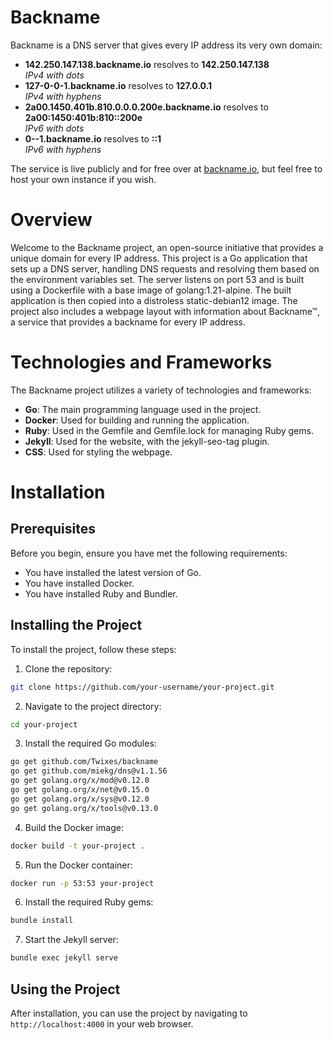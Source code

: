 # Backname

Backname is a DNS server that gives every IP address its very own domain:

- **142.250.147.138.backname.io** resolves to **142.250.147.138**  
  _IPv4 with dots_
- **127-0-0-1.backname.io** resolves to **127.0.0.1**  
  _IPv4 with hyphens_
- **2a00.1450.401b.810.0.0.0.200e.backname.io** resolves to **2a00:1450:401b:810::200e**  
  _IPv6 with dots_
- **0--1.backname.io** resolves to **::1**  
  _IPv6 with hyphens_

The service is live publicly and for free over at [backname.io](https://backname.io), but feel free to host your own instance if you wish.

# Overview

Welcome to the Backname project, an open-source initiative that provides a unique domain for every IP address. This project is a Go application that sets up a DNS server, handling DNS requests and resolving them based on the environment variables set. The server listens on port 53 and is built using a Dockerfile with a base image of golang:1.21-alpine. The built application is then copied into a distroless static-debian12 image. The project also includes a webpage layout with information about Backname™, a service that provides a backname for every IP address.

# Technologies and Frameworks

The Backname project utilizes a variety of technologies and frameworks:

- **Go**: The main programming language used in the project.
- **Docker**: Used for building and running the application.
- **Ruby**: Used in the Gemfile and Gemfile.lock for managing Ruby gems.
- **Jekyll**: Used for the website, with the jekyll-seo-tag plugin.
- **CSS**: Used for styling the webpage.

# Installation

## Prerequisites

Before you begin, ensure you have met the following requirements:

- You have installed the latest version of Go.
- You have installed Docker.
- You have installed Ruby and Bundler.

## Installing the Project

To install the project, follow these steps:

1. Clone the repository:

```bash
git clone https://github.com/your-username/your-project.git
```

2. Navigate to the project directory:

```bash
cd your-project
```

3. Install the required Go modules:

```bash
go get github.com/Twixes/backname
go get github.com/miekg/dns@v1.1.56
go get golang.org/x/mod@v0.12.0
go get golang.org/x/net@v0.15.0
go get golang.org/x/sys@v0.12.0
go get golang.org/x/tools@v0.13.0
```

4. Build the Docker image:

```bash
docker build -t your-project .
```

5. Run the Docker container:

```bash
docker run -p 53:53 your-project
```

6. Install the required Ruby gems:

```bash
bundle install
```

7. Start the Jekyll server:

```bash
bundle exec jekyll serve
```

## Using the Project

After installation, you can use the project by navigating to `http://localhost:4000` in your web browser.
